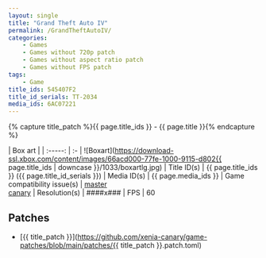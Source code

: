 ```yaml
---
layout: single
title: "Grand Theft Auto IV"
permalink: /GrandTheftAutoIV/
categories:
    - Games
    - Games without 720p patch
    - Games without aspect ratio patch
    - Games without FPS patch
tags:
    - Game
title_ids: 545407F2
title_id_serials: TT-2034
media_ids: 6AC07221
---
```

{% capture title_patch %}{{ page.title_ids }} - {{ page.title }}{% endcapture %}

| Box art                     |
| :-----:                     | :-
| ![Boxart](https://download-ssl.xbox.com/content/images/66acd000-77fe-1000-9115-d802{{ page.title_ids | downcase }}/1033/boxartlg.jpg)
| Title ID(s)                 | {{ page.title_ids }} ({{ page.title_id_serials }})
| Media ID(s)                 | {{ page.media_ids }}
| Game compatibility issue(s) | [master](https://github.com/xenia-project/game-compatibility/issues/427)<br>[canary](https://github.com/xenia-canary/game-compatibility/issues/14)
| Resolution(s)               | ####x###
| FPS                         | 60

## Patches
* [{{ title_patch }}](https://github.com/xenia-canary/game-patches/blob/main/patches/{{ title_patch }}.patch.toml)
